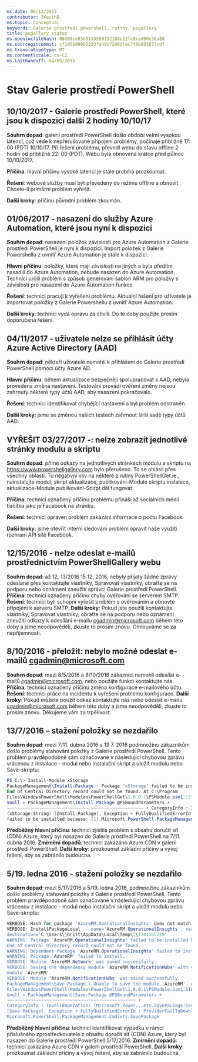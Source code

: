 ```yaml
---
ms.date: 06/12/2017
contributor: JKeithB
ms.topic: conceptual
keywords: Galerie prostředí powershell, rutiny, psgallery
title: psgallery_status
ms.openlocfilehash: 08d09ce83b5133598152186e12fc8ced90c36a88
ms.sourcegitcommit: cf195b090b3223fa4917206dfec7f0b603873cdf
ms.translationtype: MT
ms.contentlocale: cs-CZ
ms.lasthandoff: 04/09/2018
---
```

<a name="powershell-gallery-status"></a>Stav Galerie prostředí PowerShell
=========================
## <a name="10102017---powershell-gallery-unavailable-for-2-hours-101017"></a>10/10/2017 - Galerie prostředí PowerShell, které jsou k dispozici další 2 hodiny 10/10/17

__Souhrn dopad__: galerii prostředí PowerShell došlo období velmi vysokou latencí, což vede k nepřerušované připojení problémy, počínaje přibližně 17: 00 (PDT) 10/10/17. Při řešení problému, převedl webu do stavu offline 2 hodin od přibližně 22: 00 (PDT). Webu byla obnovena krátce před půlnoc 10/10/2017.

__Příčina__: hlavní příčinu vysoké latenci je stále probíhá prozkoumat.

__Řešení__: webové služby musí být převedeny do režimu offline a obnovit Chcete-li primární problém vyřešit.

__Další kroky__: příčinu původní problém zkoumán.

## <a name="06012017---deploy-to-azure-automation-currently-unavailable"></a>01/06/2017 - nasazení do služby Azure Automation, které jsou nyní k dispozici

__Souhrn dopad__: nasazení položek závislosti pro Azure Automation z Galerie prostředí PowerShell je nyní k dispozici.  Import položek z Galerie Powershellu z uvnitř Azure Automation je stále k dispozici.

__Hlavní příčinu__: položky, které mají závislosti na jiných a byla předtím nasadili do Azure Automation, nebude nasazen do Azure Automation. Technici určili problém s způsob generování šablon ARM pro položky s závislosti pro nasazení do Azure Automation funkce.

__Řešení__: technici pracují k vyřešení problému.  Aktuální řešení pro uživatele je importovat položky z Galerie Powershellu z uvnitř Azure Automation.

__Další kroky__: technici vydá opravu za chvíli.  Do té doby použijte prosím doporučená řešení.


## <a name="04112017---users-unable-to-log-in-with-azure-active-directory-aad-accounts"></a>04/11/2017 - uživatele nelze se přihlásit účty Azure Active Directory (AAD)

__Souhrn dopad__: někteří uživatelé nemohli k přihlášení do Galerie prostředí PowerShell pomocí účty Azure AD.

__Hlavní příčinu__: během aktualizace bezpečněji spolupracovat s AAD, nebyla provedena změna nastavení.
Testování provádí ověření změny nejsou zahrnuty některé typy účtů AAD, aby nasazení pokračovalo.

__Řešení__: technici identifikovat chybějící nastavení a byl problém odstraněn.

__Další kroky__: jsme se změnou našich testech zahrnout širší sadě typy účtů AAD.

## <a name="03272017---resolved-unable-to-see-individual-module-and-script-pages"></a>VYŘEŠIT 03/27/2017 -: nelze zobrazit jednotlivé stránky modulu a skriptu

__Souhrn dopad__: přímé odkazy na jednotlivých stránkách modulu a skriptu na https://www.powershellgallery.com bylo přerušeno. To se ohlásil přes všechny oblasti. To negativní vliv na některé z rutiny PowerShellGet ie., nainstalujte modul, skript aktualizace, publikování-Module skriptu instalace, aktualizace-Module publikování-Scirpt dál fungovat.

__Příčina__: technici označený příčinu problému přináší až sociálních médií tlačítka jako je Facebook na stránku.

__Řešení__: technici opraven problém zakázání informace o počtu Facebook.

__Další kroky__: jsme otevřít interní sledování problém opravit naše využití rozhraní API sítě Facebook.

## <a name="12152016---unable-to-send-emails-via-powershellgallery-website"></a>12/15/2016 - nelze odeslat e-mailů prostřednictvím PowerShellGallery webu

__Souhrn dopad__: až 12, 13/2016 15 12. 2016, nebyly přijaty žádné zprávy odeslané přes kontaktujte vlastníky, Spravovat vlastníky, obraťte se na podporu nebo oznámení zneužití správci Galerie prostředí PowerShell.
__Příčina__: technici označený příčinu chyby ověřování se serverem SMTP.
__Řešení__: technici byli schopni vyřešit problém s ověřováním a obnovte připojení k serveru SMTP.
__Další kroky__: Pokud jste použili kontaktujte vlastníky, Spravovat vlastníky, obraťte se na podporu nebo oznámení zneužití odkazy k odesílání e-mailu cgadmin@microsoft.com během této doby a jsme neodpověděli, zkuste to prosím znovu. Omlouváme se za nepříjemnosti.



## <a name="8102016---resolved-unable-to-send-emails-to-cgadminmicrosoftcom"></a>8/10/2016 - přeložit: nebylo možné odeslat e-mailů cgadmin@microsoft.com

__Souhrn dopad__: mezi 8/5/2016 a 8/10/2016 zákazníci nemohli odesílat e-mailů cgadmin@microsoft.com, nebo použijte funkci kontaktujte nás.
__Příčina__: technici označený příčinu změna konfigurace e-mailového účtu.
__Řešení__: technici práce na incidentu k vyřešení problému konfigurace.
__Další kroky__: Pokud můžete použít odkaz kontaktujte nás nebo odeslat e-mailu cgadmin@microsoft.com během této doby a jsme neodpověděli, zkuste to prosím znovu. Děkujeme vám za trpělivost.



## <a name="7132016---download-items-failed"></a>13/7/2016 – stažení položky se nezdařilo

__Souhrn dopad__: mezi 7/11. dubna 2016 a 13 7. 2016 podmnožinu zákazníkům došlo problémy stahování položky z Galerie prostředí PowerShell. Tento problém pravděpodobně sám označované v následující chybovou zprávu vrácenou z instalace – modul nebo instalační skript a uložit modulu nebo Save-skriptu:

```powershell
PS C:\> Install-Module xStorage
PackageManagement\Install-Package : Package 'xStorage' failed to be installed because:
End of Central Directory record could not be found. At C:\Program
Files\WindowsPowerShell\Modules\PowerShellGet\1.0.0.1\PSModule.psm1:1375 char:21 + ...
$null = PackageManagement\Install-Package @PSBoundParameters +
~~~~~~~~~~~~~~~~~~~~~~~~~~~~~~~~~~~~~~~~~~~~~~~~~~~~ + CategoryInfo : InvalidResult:
(xStorage:String) [Install-Package], Exception + FullyQualifiedErrorId : Package '{0}'
failed to be installed because: {1},Microsoft.PowerShell.PackageManagement.Cmdlets.InstallPackage
```

__Předběžný hlavní příčinu__: technici zjistila problém s obsahu doručit síť (CDN) Azure, který byl nasazen do Galerie prostředí PowerShell na 7/11. dubna 2016.
__Zmírnění dopadů__: technici zakázáno Azure CDN v galerii prostředí PowerShell.
__Další kroky__: prozkoumat základní příčiny a vývoj řešení, aby se zabránilo budoucna.


## <a name="5192016---download-items-failed"></a>5/19. ledna 2016 - stažení položky se nezdařilo
__Souhrn dopad__: mezi 5/17/2016 a 5/19. ledna 2016, podmnožinu zákazníkům došlo problémy stahování položky z Galerie prostředí PowerShell. Tento problém pravděpodobně sám označované v následující chybovou zprávu vrácenou z instalace – modul nebo instalační skript a uložit modulu nebo Save-skriptu:

```powershell
VERBOSE: Hash for package 'AzureRM.OperationalInsights' does not match hash provided from the server.
VERBOSE: InstallPackageLocal' - name='AzureRM.OperationalInsights', version='1.0.8',
destination='C:\Users\jbritt\AppData\Local\Temp\2\1741355729'
WARNING: Package 'AzureRM.OperationalInsights' failed to be installed because:
End of Central Directory record could not be found.
WARNING: Dependent Package 'AzureRM.OperationalInsights' failed to install.
WARNING: Package 'AzureRM' failed to install.
VERBOSE: Module 'AzureRM.Network' was saved successfully.
VERBOSE: Saving the dependency module 'AzureRM.NotificationHubs' with version '1.0.8' for the
module 'AzureRM'.
VERBOSE: Module 'AzureRM.NotificationHubs' was saved successfully.
PackageManagement\Save-Package : Unable to save the module 'AzureRM'. At C:\Program
Files\WindowsPowerShell\Modules\PowerShellGet\1.0.0.1\PSModule.psm1:1187 char:21 +
$null = PackageManagement\Save-Package @PSBoundParameters +
~~~~~~~~~~~~~~~~~~~~~~~~~~~~~~~~~~~~~~~~~~~~~~~~~ +
CategoryInfo : InvalidOperation: (Microsoft.Power...ets.SavePackage:SavePackage)
[Save-Package], Exception + FullyQualifiedErrorId : ProviderFailToDownloadFile,
Microsoft.PowerShell.PackageManagement.Cmdlets.SavePackage
```

__Předběžný hlavní příčinu__: technici identifikovat výpadku v rámci příslušného zprostředkovatele z obsahu doručit síť (CDN) Azure, který byl nasazen do Galerie prostředí PowerShell 5/17/2016.
__Zmírnění dopadů__: technici zakázáno Azure CDN v galerii prostředí PowerShell.
__Další kroky__: prozkoumat základní příčiny a vývoj řešení, aby se zabránilo budoucna.